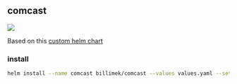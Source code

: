 ## comcast

![](https://i.imgur.com/mSBIWuu.png)

Based on this [custom helm chart](https://github.com/billimek/billimek-charts/tree/master/comcast)

### install

```bash
helm install --name comcast billimek/comcast --values values.yaml --set config.comcast.username="$COMCAST_USERNAME",config.comcast.password="$COMCAST_PASSWORD"
```
